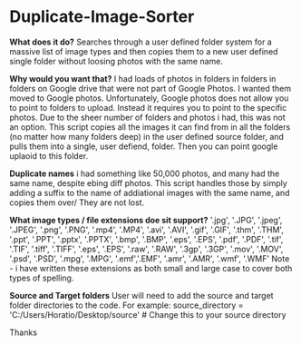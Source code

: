 # Duplicate-Image-Sorter

**What does it do?**
Searches through a user defined folder system for a massive list of image types and then copies them to a new user defined single folder without loosing photos with the same name.

**Why would you want that?**
I had loads of photos in folders in folders in folders on Google drive that were not part of Google Photos. I wanted them moved to Google photos. Unfortunately, Google photos does not allow you to point to folders to upload. Instead it requires you to point to the specific photos. Due to the sheer number of folders and photos i had, this was not an option. This script copies all the images it can find from in all the folders (no matter how many folders deep) in the user defined source folder, and pulls them into a single, user defiend, folder. Then you can point google uplaoid to this folder.

**Duplicate names**
i had something like 50,000 photos, and many had the same name, despite ebing diff photos. This script handles those by simply adding a suffix to the name of addiational images with the same name, and copies them over/ They are not lost.

**What image types / file extensions doe sit support?**
'.jpg', '.JPG', '.jpeg', '.JPEG', '.png', '.PNG', '.mp4', '.MP4', '.avi', '.AVI', '.gif', '.GIF', '.thm', '.THM', '.ppt', '.PPT', '.pptx', '.PPTX', '.bmp', '.BMP', '.eps', '.EPS', '.pdf', '.PDF', '.tif', '.TIF', '.tiff', '.TIFF', '.eps', '.EPS', '.raw', '.RAW', '.3gp', '.3GP', '.mov', '.MOV', '.psd', '.PSD', '.mpg', '.MPG', '.emf','.EMF', '.amr', '.AMR', '.wmf', '.WMF'
Note - i have written these extensions as both small and large case to cover both types of spelling.

**Source and Target folders**
User will need to add the source and target folder directories to the code. For example:
source_directory = 'C:/Users/Horatio/Desktop/source' # Change this to your source directory

Thanks
